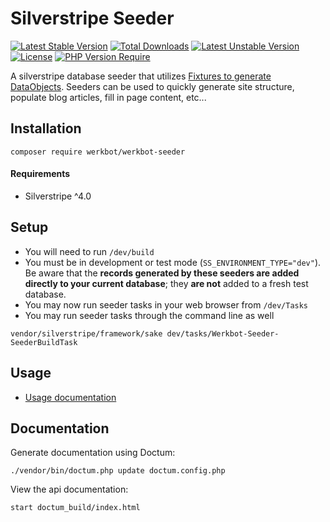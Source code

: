 # Silverstripe Seeder
[![Latest Stable Version](http://poser.pugx.org/werkbot/werkbot-seeder/v)](https://packagist.org/packages/werkbot/werkbot-seeder) [![Total Downloads](http://poser.pugx.org/werkbot/werkbot-seeder/downloads)](https://packagist.org/packages/werkbot/werkbot-seeder) [![Latest Unstable Version](http://poser.pugx.org/werkbot/werkbot-seeder/v/unstable)](https://packagist.org/packages/werkbot/werkbot-seeder) [![License](http://poser.pugx.org/werkbot/werkbot-seeder/license)](https://packagist.org/packages/werkbot/werkbot-seeder) [![PHP Version Require](http://poser.pugx.org/werkbot/werkbot-seeder/require/php)](https://packagist.org/packages/werkbot/werkbot-seeder)

A silverstripe database seeder that utilizes [Fixtures to generate DataObjects](https://docs.silverstripe.org/en/4/developer_guides/testing/fixtures/). Seeders can be used to quickly generate site structure, populate blog articles, fill in page content, etc...

## Installation
```
composer require werkbot/werkbot-seeder
```

#### Requirements
- Silverstripe ^4.0

## Setup
- You will need to run `/dev/build`
- You must be in development or test mode (`SS_ENVIRONMENT_TYPE="dev"`). Be aware that the **records generated by these seeders are added directly to your current database**; they **are not** added to a fresh test database.
- You may now run seeder tasks in your web browser from `/dev/Tasks`
- You may run seeder tasks through the command line as well
```
vendor/silverstripe/framework/sake dev/tasks/Werkbot-Seeder-SeederBuildTask
```

## Usage
* [Usage documentation](docs/en/README.md)

## Documentation
Generate documentation using Doctum:
```
./vendor/bin/doctum.php update doctum.config.php
```

View the api documentation:
```
start doctum_build/index.html
```

